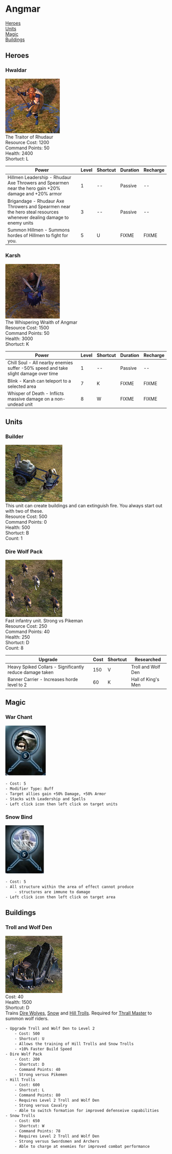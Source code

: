 # Angmar

[Heroes](#heroes)\
[Units](#units)\
[Magic](#magic)\
[Buildings](#buildings)

## Heroes

### Hwaldar

![Hwaldar unit](/images/angmar/hwaldar.jpg)\
The Traitor of Rhudaur\
Resource Cost: 1200\
Command Points: 50\
Health: 2400\
Shortuct: L

Power | Level | Shortcut | Duration | Recharge
----- | ----- | -------- | -------- | --------
Hillmen Leadership - Rhudaur Axe Throwers and Spearmen near the hero gain +20% damage and +20% armor | 1 | -- | Passive | --
Brigandage - Rhudaur Axe Throwers and Spearmen near the hero steal resources whenever dealing damage to enemy units | 3 | -- | Passive | --
Summon Hillmen - Summons hordes of Hillmen to fight for you. | 5 | U | FIXME | FIXME

### Karsh

![Karsh unit](/images/angmar/karsh.jpg)\
The Whispering Wraith of Angmar\
Resource Cost: 1500\
Command Points: 50\
Health: 3000\
Shortuct: K

Power | Level | Shortcut | Duration | Recharge
----- | ----- | -------- | -------- | --------
Chill Soul - All nearby enemies suffer -50% speed and take slight damage over time | 1 | -- | Passive | --
Blink - Karsh can teleport to a selected area  | 7 | K | FIXME | FIXME
Whisper of Death - Inflicts massive damage on a non-undead unit  | 8 | W | FIXME | FIXME

## Units

### Builder

![Builder unit](/images/angmar/builder.jpg)\
This unit can create buildings and can extinguish fire. You always start out with two of these.\
Resource Cost: 500\
Command Points: 0\
Health: 500\
Shortuct: B\
Count: 1

### Dire Wolf Pack

![Dire Wolf pack unit](/images/angmar/direwolves.jpg)\
Fast infantry unit. Strong vs Pikeman\
Resource Cost: 250\
Command Points: 40\
Health: 250\
Shortuct: D\
Count: 8

Upgrade | Cost | Shortcut | Researched
------- | ---- | -------- | ----------
Heavy Spiked Collars - Significantly reduce damage taken | 150 | V | Troll and Wolf Den
Banner Carrier - Increases horde level to 2  | 60 | K | Hall of King's Men

## Magic

### War Chant

![War Chant spell](/images/angmar/war_chant.jpg)

	- Cost: 5
	- Modifier Type: Buff
	- Target allies gain +50% Damage, +50% Armor
	- Stacks with Leadership and Spells
	- Left click icon then left click on target units

### Snow Bind

![Snow Bind spell](/images/angmar/snow_bind.jpg)

	- Cost: 5
	- All structure within the area of effect cannot produce
		- structures are immune to damage
	- Left click icon then left click on target area


## Buildings

### Troll and Wolf Den

![Troll and Wolf Den building](/images/angmar/wolfden.jpg)\
Cost: 40\
Health: 1500\
Shortcut: D\
Trains [Dire Wolves](#dire-wolf-pack), [Snow](#snow-trolls) and [Hill Trolls](#hill-trolls). Required for [Thrall Master](#thrall-master) to summon wolf riders.

	- Upgrade Troll and Wolf Den to Level 2
		- Cost: 500
		- Shortcut: U
		- Allows the training of Hill Trolls and Snow Trolls
		- +10% Faster Build Speed
	- Dire Wolf Pack
		- Cost: 200
		- Shortcut: D
		- Command Points: 40
		- Strong versus Pikemen
	- Hill Trolls
		- Cost: 600
		- Shortcut: L
		- Command Points: 80
		- Requires Level 2 Troll and Wolf Den
		- Strong versus Cavalry
		- Able to switch formation for improved defenseive capabilities
	- Snow Trolls
		- Cost: 650
		- Shortcut: W
		- Command Points: 78
		- Requires Level 2 Troll and Wolf Den
		- Strong versus Swordsmen and Archers
		- Able to charge at enemies for improved combat performance